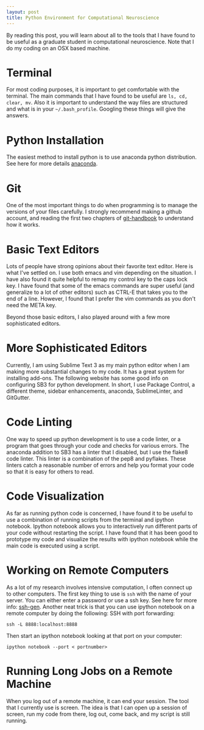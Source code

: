 ```yaml
---
layout: post
title: Python Environment for Computational Neuroscience
---
```


By reading this post, you will learn about all to the tools that I have found
to be useful as a graduate student in computational neuroscience.
Note that I do my coding on an OSX based machine.

# Terminal

For most coding purposes, it is important to get comfortable with the terminal.
The main commands that I have found to be useful are `ls, cd, clear, mv`. Also it is important to understand the way files are structured and what is in your `~/.bash_profile`. Googling these things will give the answers. 

# Python Installation

The easiest method to install python is to use anaconda python distribution.
See here for more details [anaconda]. 

# Git

One of the most important things to do when programming is to manage 
the versions of your files carefully. I strongly recommend making a 
github account, and reading the first two chapters of [git-handbook] to 
understand how it works.

# Basic Text Editors

Lots of people have strong opinions about their favorite text editor.
Here is what I've settled on. I use both emacs and vim depending on the
situation. I have also found it quite helpful to remap my control key 
to the caps lock key. I have found that some of the emacs commands are
super useful (and generalize to a lot of other editors) such as CTRL-E
that takes you to the end of a line. However, I found that I prefer
the vim commands as you don't need the META key. 

Beyond those basic editors, I also played around with a few more 
sophisticated editors. 

# More Sophisticated Editors

Currently, I am using Sublime Text 3 as my main python editor when I am
making more substantial changes to my code. It has a great system for 
installing add-ons. The following website has some good info on
configuring SB3 for python development. In short, I use Package Control,
a different theme, sidebar enhancements, anaconda, SublimeLinter, and
GitGutter. 

# Code Linting

One way to speed up python development is to use a code linter, or a 
program that goes through your code and checks for various errors. 
The anaconda addition to SB3 has a linter that I disabled, but I use the
flake8 code linter. This linter is a combination of the pep8 and pyflakes. 
These linters catch a reasonable number of errors and help you format
your code so that it is easy for others to read.  

# Code Visualization

As far as running python code is concerned, I have found it to be useful to
use a combination of running scripts from the terminal and ipython notebook.
Ipython notebook allows you to interactively run different parts of your
code without restarting the script. I have found that it has been good to
prototype my code and visualize the results with ipython notebook while
the main code is executed using a script.

# Working on Remote Computers

As a lot of my research involves intensive computation, I often connect up to
other computers. The first key thing to use is `ssh` with the name of your
server. You can either enter a password or use a ssh key. See here for more 
info: [ssh-gen]. Another neat trick is that you can use ipython notebook
on a remote computer by doing the following:
SSH with port forwarding:

`ssh -L 8888:localhost:8888`

Then start an ipython notebook looking at that port on your computer:

`ipython notebook --port < portnumber>`

# Running Long Jobs on a Remote Machine

When you log out of a remote machine, it can end your session. The tool that
I currently use is screen. The idea is that I can open up a session of
screen, run my code from there, log out, come back, and my script is still
running. 

[anaconda]: http://docs.continuum.io/anaconda/install
[git-handbook]: https://git-scm.com/book/en/v2
[st3-config]: https://realpython.com/blog/python/setting-up-sublime-text-3-for-full-stack-python-development/
[ssh-gen]: https://help.github.com/articles/generating-ssh-keys/
 
